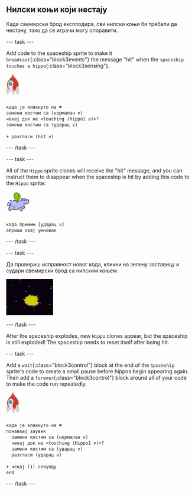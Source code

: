 ## Нилски коњи који нестају

Када свемирски брод експлодира, сви нилски коњи би требали да нестану, тако да се играчи могу опоравити.

\--- task \---

Add code to the spaceship sprite to make it `broadcast`{:class="block3events"} the message "hit" when the `spaceship touches a hippo`{:class="block3sensing"}.

![лик ракете](images/rocket-sprite.png)

```blocks3
када је кликнуто на ⚑
замени костим са (нормалан v)
чекај док не <touching (Hippo1 v)>?
замени костим са (ударац v)

+ разгласи (hit v)
```

\--- /task \---

\--- task \---

All of the `Hippo` sprite clones will receive the "hit" message, and you can instruct them to disappear when the spaceship is hit by adding this code to the `Hippo` sprite:

![лик нилског коња](images/hippo-sprite.png)

```blocks3
када примим [ударац v]
обриши овај умножак
```

\--- /task \---

\--- task \---

Да провериш исправност новог кода, кликни на зелену заставицу и судари свемирски брод са нилским коњем.

![снимак екрана](images/invaders-hippo-collide.png)

\--- /task \---

After the spaceship explodes, new `Hippo` clones appear, but the spaceship is still exploded! The spaceship needs to reset itself after being hit.

\--- task \---

Add a `wait`{:class="block3control"} block at the end of the `Spaceship` sprite's code to create a small pause before hippos begin appearing again. Then add a `forever`{:class="block3control"} block around all of your code to make the code run repeatedly.

![лик ракете](images/rocket-sprite.png)

```blocks3
када је кликнуто на ⚑
понављај заувек 
  замени костим са (нормалан v)
  чекај док не <touching (Hippo1 v)>?
  замени костим са (ударац v)
  разгласи (ударац v)

+ чекај (1) секунду
end
```

\--- /task \---